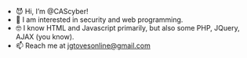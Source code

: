 - 😈 Hi, I’m @CAScyber!
- 💯 I am interested in security and web programming.
- 🤓 I know HTML and Javascript primarily, but also some PHP, JQuery, AJAX (you know).
- 📫 Reach me at jgtovesonline@gmail.com

<!---
CAScyber/CAScyber is a ✨ special ✨ repository because its `README.md` (this file) appears on your GitHub profile.
You can click the Preview link to take a look at your changes.
--->
